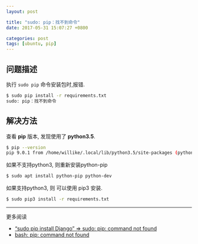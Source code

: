 ```yaml
---
layout: post

title: "sudo: pip：找不到命令"
date: 2017-05-31 15:07:27 +0800

categories: post
tags: [ubuntu, pip]
---
```


## 问题描述
执行 `sudo pip` 命令安装包时,报错.
```bash
$ sudo pip install -r requirements.txt                                    1 ↵
sudo: pip：找不到命令
```

## 解决方法

查看 **pip** 版本, 发现使用了 **python3.5**.

```bash
$ pip --version
pip 9.0.1 from /home/willike/.local/lib/python3.5/site-packages (python 3.5)
```

如果不支持python3, 则重新安装python-pip

```bash
$ sudo apt install python-pip python-dev
```

如果支持python3, 则 可以使用 pip3 安装.

```bash
$ sudo pip3 install -r requirements.txt
```

---
更多阅读
- [“sudo pip install Django” => sudo: pip: command not found](https://stackoverflow.com/questions/29514136/sudo-pip-install-django-sudo-pip-command-not-found)
- [bash: pip: command not found](https://stackoverflow.com/questions/9780717/bash-pip-command-not-found)
